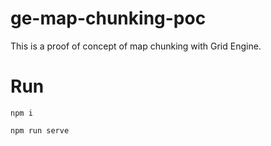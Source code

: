 # ge-map-chunking-poc

This is a proof of concept of map chunking with Grid Engine.

# Run

`npm i`

`npm run serve`
